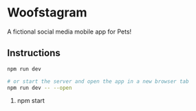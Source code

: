 # Woofstagram

A fictional social media mobile app for Pets!

## Instructions


```bash
npm run dev

# or start the server and open the app in a new browser tab
npm run dev -- --open
```
1. npm start
